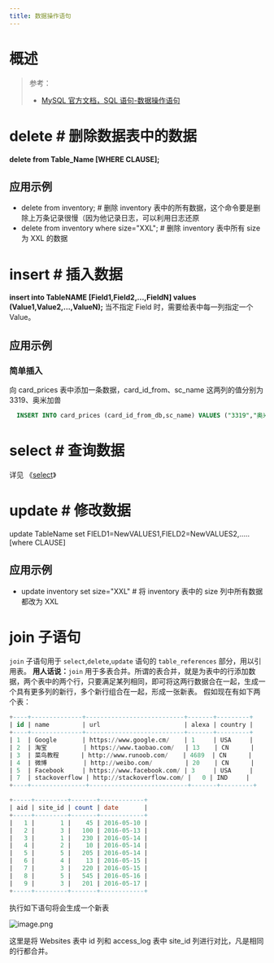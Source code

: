 ```yaml
---
title: 数据操作语句
---
```


# 概述

> 参考：
>
> - [MySQL 官方文档，SQL 语句-数据操作语句](https://dev.mysql.com/doc/refman/8.0/en/sql-data-manipulation-statements.html)

# delete # 删除数据表中的数据

**delete from Table_Name \[WHERE CLAUSE];**

## 应用示例

- delete from inventory; # 删除 inventory 表中的所有数据，这个命令要是删除上万条记录很慢（因为他记录日志，可以利用日志还原
- delete from inventory where size="XXL"; # 删除 inventory 表中所有 size 为 XXL 的数据

# insert # 插入数据

**insert into TableNAME \[Field1,Field2,...,FieldN] values (Value1,Value2,...,ValueN);**
当不指定 Field 时，需要给表中每一列指定一个 Value。

## 应用示例

### 简单插入

向 card_prices 表中添加一条数据，card_id_from、sc_name 这两列的值分别为 3319、奥米加兽

```sql
  INSERT INTO card_prices (card_id_from_db,sc_name) VALUES ("3319","奥米加兽");
```

# select # 查询数据

详见 《[select](/docs/5.数据存储/数据库/关系数据/SQL/数据操作语句/select.md)》

# update # 修改数据

update TableName set FIELD1=NewVALUES1,FIELD2=NewVALUES2,..... \[where CLAUSE]

## 应用示例

- update inventory set size="XXL" # 将 inventory 表中的 size 列中所有数据都改为 XXL

# join 子语句

`join` 子语句用于 `select`,`delete`,`update` 语句的 `table_references` 部分，用以引用表。
**用人话说：**`join` 用于多表合并。所谓的表合并，就是为表中的行添加数据，两个表中的两个行，只要满足某列相同，即可将这两行数据合在一起，生成一个具有更多列的新行，多个新行组合在一起，形成一张新表。
假如现在有如下两个表：

```sql
+----+--------------+---------------------------+-------+---------+
| id | name         | url                       | alexa | country |
+----+--------------+---------------------------+-------+---------+
| 1  | Google       | https://www.google.cm/    | 1     | USA     |
| 2  | 淘宝          | https://www.taobao.com/   | 13    | CN      |
| 3  | 菜鸟教程      | http://www.runoob.com/    | 4689  | CN      |
| 4  | 微博          | http://weibo.com/         | 20    | CN      |
| 5  | Facebook     | https://www.facebook.com/ | 3     | USA     |
| 7  | stackoverflow | http://stackoverflow.com/ |   0 | IND     |
+----+---------------+---------------------------+-------+---------+

+-----+---------+-------+------------+
| aid | site_id | count | date       |
+-----+---------+-------+------------+
|   1 |       1 |    45 | 2016-05-10 |
|   2 |       3 |   100 | 2016-05-13 |
|   3 |       1 |   230 | 2016-05-14 |
|   4 |       2 |    10 | 2016-05-14 |
|   5 |       5 |   205 | 2016-05-14 |
|   6 |       4 |    13 | 2016-05-15 |
|   7 |       3 |   220 | 2016-05-15 |
|   8 |       5 |   545 | 2016-05-16 |
|   9 |       3 |   201 | 2016-05-17 |
+-----+---------+-------+------------+
```

执行如下语句将会生成一个新表

![image.png](https://notes-learning.oss-cn-beijing.aliyuncs.com/wd3yx2/1655867104082-94c832e1-287e-4792-894d-7c6c910b5c47.png)

这里是将 Websites 表中 id 列和 access_log 表中 site_id 列进行对比，凡是相同的行都合并。
